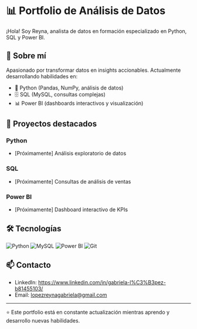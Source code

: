 # 📊 Portfolio de Análisis de Datos

¡Hola! Soy Reyna, analista de datos en formación especializado en Python, SQL y Power BI.

## 🎯 Sobre mí

Apasionado por transformar datos en insights accionables. Actualmente desarrollando habilidades en:
- 🐍 Python (Pandas, NumPy, análisis de datos)
- 🗄️ SQL (MySQL, consultas complejas)
- 📊 Power BI (dashboards interactivos y visualización)

## 📂 Proyectos destacados

### Python
- [Próximamente] Análisis exploratorio de datos

### SQL
- [Próximamente] Consultas de análisis de ventas

### Power BI
- [Próximamente] Dashboard interactivo de KPIs

## 🛠️ Tecnologías

![Python](https://img.shields.io/badge/Python-3776AB?style=for-the-badge&logo=python&logoColor=white)
![MySQL](https://img.shields.io/badge/MySQL-4479A1?style=for-the-badge&logo=mysql&logoColor=white)
![Power BI](https://img.shields.io/badge/Power_BI-F2C811?style=for-the-badge&logo=powerbi&logoColor=black)
![Git](https://img.shields.io/badge/Git-F05032?style=for-the-badge&logo=git&logoColor=white)

## 📫 Contacto

- LinkedIn: https://www.linkedin.com/in/gabriela-l%C3%B3pez-b81455103/
- Email: lopezreynagabriela@gmail.com

---

⭐ Este portfolio está en constante actualización mientras aprendo y desarrollo nuevas habilidades.
